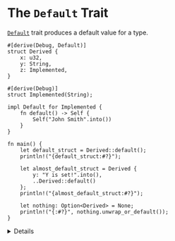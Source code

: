 # The `Default` Trait

[`Default`][1] trait produces a default value for a type.

```rust,editable
#[derive(Debug, Default)]
struct Derived {
    x: u32,
    y: String,
    z: Implemented,
}

#[derive(Debug)]
struct Implemented(String);

impl Default for Implemented {
    fn default() -> Self {
        Self("John Smith".into())
    }
}

fn main() {
    let default_struct = Derived::default();
    println!("{default_struct:#?}");

    let almost_default_struct = Derived {
        y: "Y is set!".into(),
        ..Derived::default()
    };
    println!("{almost_default_struct:#?}");

    let nothing: Option<Derived> = None;
    println!("{:#?}", nothing.unwrap_or_default());
}

```

<details>

  * It can be implemented directly or it can be derived via `#[derive(Default)]`.
  * A derived implementation will produce a value where all fields are set to their default values.
    * This means all types in the struct must implement `Default` too.
  * Standard Rust types often implement `Default` with reasonable values (e.g. `0`, `""`, etc).
  * The partial struct copy works nicely with default.
  * Rust standard library is aware that types can implement `Default` and provides convenience methods that use it.
  * the `..` syntax is called [`struct update syntax`][2]

</details>

[1]: https://doc.rust-lang.org/std/default/trait.Default.html
[2]: https://doc.rust-lang.org/book/ch05-01-defining-structs.html#creating-instances-from-other-instances-with-struct-update-syntax